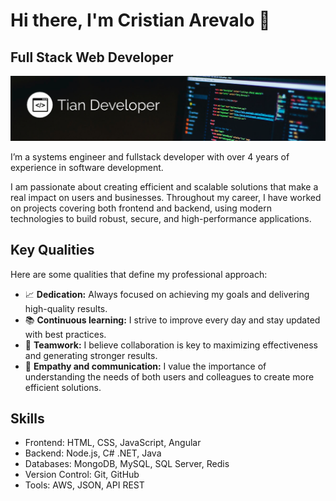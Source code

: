 # Hi there, I'm Cristian Arevalo 👋

Full Stack Web Developer
-------------------

![banner-git.png](./img/Captura.png)

I’m a systems engineer and fullstack developer with over 4 years of experience in software development.

I am passionate about creating efficient and scalable solutions that make a real impact on users and businesses. Throughout my career, I have worked on projects covering both frontend and backend, using modern technologies to build robust, secure, and high-performance applications.

## Key Qualities

Here are some qualities that define my professional approach:

- 📈 **Dedication:** Always focused on achieving my goals and delivering high-quality results.  
- 📚 **Continuous learning:** I strive to improve every day and stay updated with best practices.  
- 🤝 **Teamwork:** I believe collaboration is key to maximizing effectiveness and generating stronger results.  
- 💬 **Empathy and communication:** I value the importance of understanding the needs of both users and colleagues to create more efficient solutions.

## Skills

- Frontend: HTML, CSS, JavaScript, Angular
- Backend: Node.js, C# .NET, Java
- Databases: MongoDB, MySQL, SQL Server, Redis
- Version Control: Git, GitHub
- Tools: AWS, JSON, API REST

